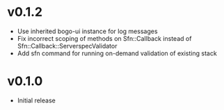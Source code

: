 # v0.1.2
* Use inherited bogo-ui instance for log messages
* Fix incorrect scoping of methods on Sfn::Callback instead of Sfn::Callback::ServerspecValidator
* Add sfn command for running on-demand validation of existing stack

# v0.1.0
* Initial release
